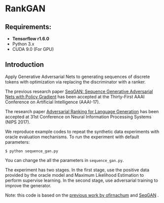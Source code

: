 # RankGAN

## Requirements: 
* **Tensorflow r1.6.0**
* Python 3.x
* CUDA 9.0 (For GPU)

## Introduction
Apply Generative Adversarial Nets to generating sequences of discrete tokens with optimization via replacing the discriminator with a ranker.

The previous research paper [SeqGAN: Sequence Generative Adversarial Nets with Policy Gradient](http://arxiv.org/abs/1609.05473) has been accepted at the Thirty-First AAAI Conference on Artificial Intelligence (AAAI-17).

The research paper [Adversarial Ranking for Language Generation](https://papers.nips.cc/paper/6908-adversarial-ranking-for-language-generation.pdf) has been accepted at 31st Conference on Neural Information Processing Systems (NIPS 2017).

We reproduce example codes to repeat the synthetic data experiments with oracle evaluation mechanisms.
To run the experiment with default parameters:
```
$ python sequence_gan.py
```
You can change the all the parameters in `sequence_gan.py`.

The experiment has two stages. In the first stage, use the positive data provided by the oracle model and Maximum Likelihood Estimation to perform supervise learning. In the second stage, use adversarial training to improve the generator.


Note: this code is based on the [previous work by ofirnachum](https://github.com/ofirnachum/sequence_gan) and [SeqGAN](https://github.com/LantaoYu/SeqGAN) . 
